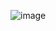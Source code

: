 ![image](https://github.com/Akashpandey1507/End-to-end-Product-Strategy-Team-in-the-Banking-Domain-with-Azure-Databricks-and-Power-BI/assets/124170332/7cb3a7c2-572e-4c0f-b3c4-1e571cac7a6b)
